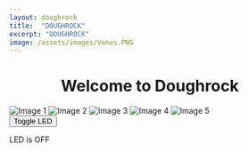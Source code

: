 ```yaml
---
layout: doughrock
title:  "DOUGHROCK"
excerpt: "DOUGHROCK"
image: /assets/images/Venus.PNG
---
```


<div class="center">
    <h1 style="text-align:center;">Welcome to Doughrock</h1>
    <div class="imgbox" id="image-container">
        <img id="camara1" src="https://dl.dropbox.com/scl/fi/5f09j1aix76rbw5ci2nqh/capture.jpg?rlkey=grfyzmz93k1m1yl7owtx9kcgc&st=ec613gi4&dl=1" alt="Image 1" />
        <img id="camara2" src="https://dl.dropbox.com/scl/fi/gfsafvb07kt4ymeu3fe3p/captureEthernet.jpg?rlkey=e1pl61w40gj3uzkkp0cw6qe6t&st=ezs0fdvr&dl=1" alt="Image 2" />
        <img id="camara3" src="https://dl.dropbox.com/scl/fi/7bgvdfr7uqm0jhf6wnyt5/capture2.jpg?rlkey=vbtm8501gs5ofil646bxh2w5r&st=o8y85ozb&dl=1" alt="Image 3" />
        <img id="camara4" src="https://dl.dropbox.com/scl/fi/xh5ml5to3afne3zyhsnbb/capture3.jpg?rlkey=0d4f26lwyyvx4amyngsvy37d9&st=kla64jwv&dl=1" alt="Image 4" />
        <img id="camara5" src="https://dl.dropbox.com/scl/fi/9ana9eoxf3yob6kopqix6/capture4.jpg?rlkey=joehtgx3n67v48vd525zz9vrn&st=0h5hfxhp&dl=1" alt="Image 5" />
    </div>
    <button id="toggleButton" onclick="toggleLED()">Toggle LED</button>
    <p id="ledStatus">LED is OFF</p>
</div>

<script>
var ledState = false;

function toggleLED() {
    var toggleButton = document.getElementById('toggleButton');
    var ledStatus = document.getElementById('ledStatus');

    if (ledState) {
        // Turn LED off
        ledState = false;
        toggleButton.textContent = "Turn LED On";
        ledStatus.textContent = "LED is OFF";
    } else {
        // Turn LED on
        ledState = true;
        toggleButton.textContent = "Turn LED Off";
        ledStatus.textContent = "LED is ON";
    }
}

function updateImage(imageId, imageUrl) {
    var oldImg = document.getElementById(imageId);
    var newImg = new Image();
    var timestamp = new Date().getTime(); // Add timestamp to prevent caching

    newImg.src = imageUrl + '&t=' + timestamp;
    newImg.alt = oldImg.alt;
    newImg.id = imageId;

    newImg.onload = function() {
        // Replace the old image source only after the new image has successfully loaded
        oldImg.src = newImg.src;
    }

    newImg.onerror = function() {
        console.error("Failed to load image: " + newImg.src);
    }
}

// Update each camara image every 15 seconds
setInterval(function() {
    updateImage('camara1', 'https://dl.dropbox.com/scl/fi/5f09j1aix76rbw5ci2nqh/capture.jpg?rlkey=grfyzmz93k1m1yl7owtx9kcgc&st=ec613gi4&dl=1');
    updateImage('camara2', 'https://dl.dropbox.com/scl/fi/gfsafvb07kt4ymeu3fe3p/captureEthernet.jpg?rlkey=e1pl61w40gj3uzkkp0cw6qe6t&st=ezs0fdvr&dl=1');
    updateImage('camara3', 'https://dl.dropbox.com/scl/fi/7bgvdfr7uqm0jhf6wnyt5/capture2.jpg?rlkey=vbtm8501gs5ofil646bxh2w5r&st=o8y85ozb&dl=1');
    updateImage('camara4', 'https://dl.dropbox.com/scl/fi/xh5ml5to3afne3zyhsnbb/capture3.jpg?rlkey=0d4f26lwyyvx4amyngsvy37d9&st=kla64jwv&dl=1');
    updateImage('camara5', 'https://dl.dropbox.com/scl/fi/9ana9eoxf3yob6kopqix6/capture4.jpg?rlkey=joehtgx3n67v48vd525zz9vrn&st=0h5hfxhp&dl=1');
}, 7500);

function arrangeImages() {
    const imageContainer = document.getElementById('image-container');
    const images = imageContainer.getElementsByTagName('img');
    const totalImages = images.length;

    for (let i = 0; i < totalImages; i++) {
        images[i].style.display = 'inline-block';
        images[i].style.width = '48%';
        images[i].style.margin = '1%';
        images[i].style.verticalAlign = 'top';  // Align images to the top
    }

    imageContainer.style.textAlign = 'center';
    imageContainer.style.display = 'flex';
    imageContainer.style.flexWrap = 'wrap';
    imageContainer.style.justifyContent = 'center';
}

arrangeImages();
</script>
